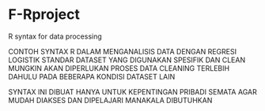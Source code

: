 # F-Rproject
R syntax for data processing 

CONTOH SYNTAX R DALAM MENGANALISIS DATA DENGAN REGRESI LOGISTIK STANDAR
DATASET YANG DIGUNAKAN SPESIFIK DAN CLEAN
MUNGKIN AKAN DIPERLUKAN PROSES DATA CLEANING TERLEBIH DAHULU PADA BEBERAPA KONDISI DATASET LAIN

SYNTAX INI DIBUAT HANYA UNTUK KEPENTINGAN PRIBADI SEMATA
AGAR MUDAH DIAKSES DAN DIPELAJARI MANAKALA DIBUTUHKAN
